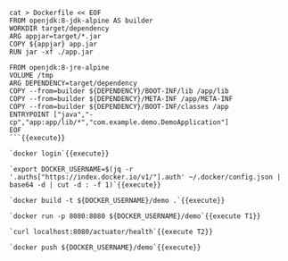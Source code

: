```
cat > Dockerfile << EOF
FROM openjdk:8-jdk-alpine AS builder
WORKDIR target/dependency
ARG appjar=target/*.jar
COPY ${appjar} app.jar
RUN jar -xf ./app.jar

FROM openjdk:8-jre-alpine
VOLUME /tmp
ARG DEPENDENCY=target/dependency
COPY --from=builder ${DEPENDENCY}/BOOT-INF/lib /app/lib
COPY --from=builder ${DEPENDENCY}/META-INF /app/META-INF
COPY --from=builder ${DEPENDENCY}/BOOT-INF/classes /app
ENTRYPOINT ["java","-cp","app:app/lib/*","com.example.demo.DemoApplication"]
EOF
```{{execute}}

`docker login`{{execute}}

`export DOCKER_USERNAME=$(jq -r '.auths["https://index.docker.io/v1/"].auth' ~/.docker/config.json | base64 -d | cut -d : -f 1)`{{execute}}

`docker build -t ${DOCKER_USERNAME}/demo .`{{execute}}

`docker run -p 8080:8080 ${DOCKER_USERNAME}/demo`{{execute T1}}

`curl localhost:8080/actuator/health`{{execute T2}}

`docker push ${DOCKER_USERNAME}/demo`{{execute}}